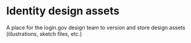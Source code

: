 # Identity design assets

A place for the login.gov design team to version and store design assets (illustrations, sketch files, etc.) 

